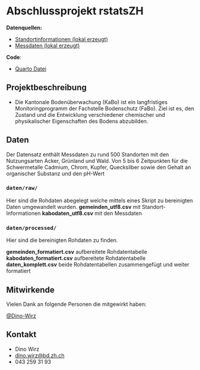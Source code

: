 # Abschlussprojekt rstatsZH

**Datenquellen:** 

- [Standortinformationen (lokal erzeugt)](https://github.com/rstatszh-k010/projekt-Dino-Wirz/blob/master/daten/processed/gemeinden_formatiert.csv)
- [Messdaten (lokal erzeugt)](https://github.com/rstatszh-k010/projekt-Dino-Wirz/blob/master/daten/processed/kabodaten_formatiert.csv)

**Code**: 

- [Quarto Datei](https://github.com/rstatszh-k010/projekt-Dino-Wirz/blob/master/docs/index.qml)

## Projektbeschreibung

- Die Kantonale Bodenüberwachung (KaBo) ist ein langfristiges Monitoringprogramm der Fachstelle Bodenschutz (FaBo). Ziel ist es, den Zustand und die Entwicklung verschiedener chemischer und physikalischer Eigenschaften des Bodens abzubilden.

## Daten

Der Datensatz enthält Messdaten zu rund 500 Standorten mit den Nutzungsarten Acker, Grünland und Wald. Von 5 bis 6 Zeitpunkten für die Schwermetalle Cadmium, Chrom, Kupfer, Quecksilber sowie den Gehalt an organischer Substanz und den pH-Wert

### `daten/raw/`

Hier sind die Rohdaten abegelegt welche mittels eines Skript zu bereinigten Daten umgewandelt wurden. 
**gemeinden_utf8.csv** mit Standort-Informationen
**kabodaten_utf8.csv** mit den Messdaten

### `daten/processed/`

Hier sind die bereinigten Rohdaten zu finden. 

**gemeinden_formatiert.csv** aufbereitete Rohdatentabelle
**kabodaten_formatiert.csv** aufbereitete Rohdatentabelle
**daten_komplett.csv** beide Rohdatentabellen zusammengefügt und weiter formatiert

## Mitwirkende

Vielen Dank an folgende Personen die mitgewirkt haben: 

[@Dino-Wirz](https://github.com/Dino-Wirz) 

## Kontakt

- Dino Wirz
- dino.wirz@bd.zh.ch
- 043 259 31 93 
